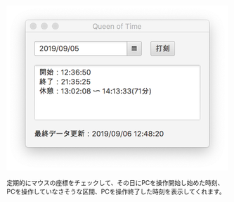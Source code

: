 ![Queen Of Time](ss.png)

定期的にマウスの座標をチェックして、その日にPCを操作開始し始めた時刻、PCを操作していなさそうな区間、PCを操作終了した時刻を表示してくれます。
